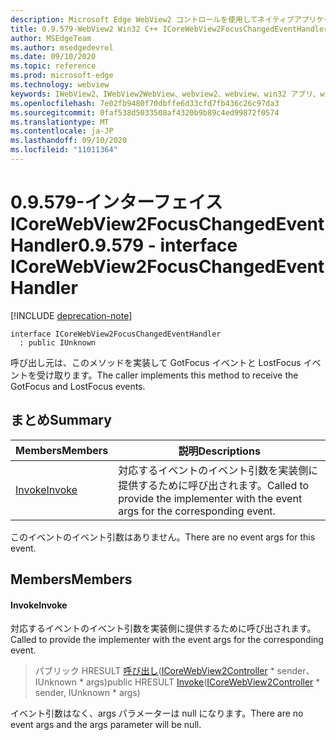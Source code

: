```yaml
---
description: Microsoft Edge WebView2 コントロールを使用してネイティブアプリケーションに web 技術 (HTML、CSS、JavaScript) を埋め込む
title: 0.9.579-WebView2 Win32 C++ ICoreWebView2FocusChangedEventHandler
author: MSEdgeTeam
ms.author: msedgedevrel
ms.date: 09/10/2020
ms.topic: reference
ms.prod: microsoft-edge
ms.technology: webview
keywords: IWebView2、IWebView2WebView、webview2、webview、win32 アプリ、win32、edge、ICoreWebView2、ICoreWebView2Controller、browser control、edge html、ICoreWebView2FocusChangedEventHandler
ms.openlocfilehash: 7e02fb9480f70dbffe6d33cfd7fb436c26c97da3
ms.sourcegitcommit: 0faf538d5033508af4320b9b89c4ed99872f0574
ms.translationtype: MT
ms.contentlocale: ja-JP
ms.lasthandoff: 09/10/2020
ms.locfileid: "11011364"
---
```

# <span data-ttu-id="f2f61-104">0.9.579-インターフェイス ICoreWebView2FocusChangedEventHandler</span><span class="sxs-lookup"><span data-stu-id="f2f61-104">0.9.579 - interface ICoreWebView2FocusChangedEventHandler</span></span> 

[!INCLUDE [deprecation-note](../../includes/deprecation-note.md)]

```
interface ICoreWebView2FocusChangedEventHandler
  : public IUnknown
```

<span data-ttu-id="f2f61-105">呼び出し元は、このメソッドを実装して GotFocus イベントと LostFocus イベントを受け取ります。</span><span class="sxs-lookup"><span data-stu-id="f2f61-105">The caller implements this method to receive the GotFocus and LostFocus events.</span></span>

## <span data-ttu-id="f2f61-106">まとめ</span><span class="sxs-lookup"><span data-stu-id="f2f61-106">Summary</span></span>

 <span data-ttu-id="f2f61-107">Members</span><span class="sxs-lookup"><span data-stu-id="f2f61-107">Members</span></span>                        | <span data-ttu-id="f2f61-108">説明</span><span class="sxs-lookup"><span data-stu-id="f2f61-108">Descriptions</span></span>
--------------------------------|---------------------------------------------
[<span data-ttu-id="f2f61-109">Invoke</span><span class="sxs-lookup"><span data-stu-id="f2f61-109">Invoke</span></span>](#invoke) | <span data-ttu-id="f2f61-110">対応するイベントのイベント引数を実装側に提供するために呼び出されます。</span><span class="sxs-lookup"><span data-stu-id="f2f61-110">Called to provide the implementer with the event args for the corresponding event.</span></span>

<span data-ttu-id="f2f61-111">このイベントのイベント引数はありません。</span><span class="sxs-lookup"><span data-stu-id="f2f61-111">There are no event args for this event.</span></span>

## <span data-ttu-id="f2f61-112">Members</span><span class="sxs-lookup"><span data-stu-id="f2f61-112">Members</span></span>

#### <span data-ttu-id="f2f61-113">Invoke</span><span class="sxs-lookup"><span data-stu-id="f2f61-113">Invoke</span></span> 

<span data-ttu-id="f2f61-114">対応するイベントのイベント引数を実装側に提供するために呼び出されます。</span><span class="sxs-lookup"><span data-stu-id="f2f61-114">Called to provide the implementer with the event args for the corresponding event.</span></span>

> <span data-ttu-id="f2f61-115">パブリック HRESULT [呼び出し](#invoke)([ICoreWebView2Controller](icorewebview2controller.md) \* sender、IUnknown \* args)</span><span class="sxs-lookup"><span data-stu-id="f2f61-115">public HRESULT [Invoke](#invoke)([ICoreWebView2Controller](icorewebview2controller.md) \* sender, IUnknown \* args)</span></span>

<span data-ttu-id="f2f61-116">イベント引数はなく、args パラメーターは null になります。</span><span class="sxs-lookup"><span data-stu-id="f2f61-116">There are no event args and the args parameter will be null.</span></span>

